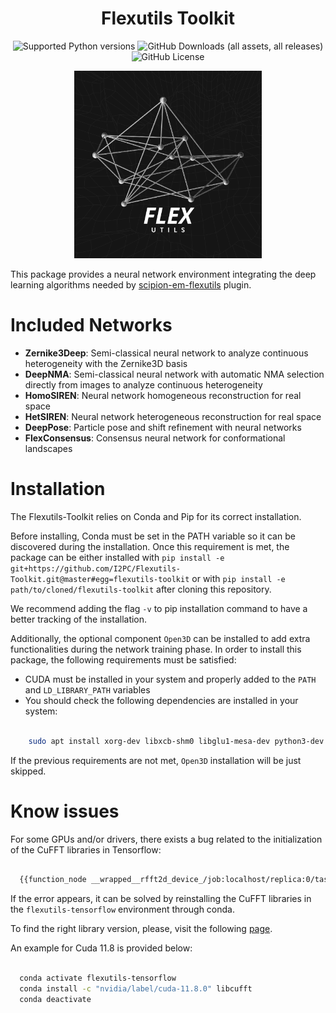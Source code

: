 <h1 align='center'>Flexutils Toolkit</h1>

<p align="center">
        
<img alt="Supported Python versions" src="https://img.shields.io/badge/Supported_Python_Versions-3.8_%7C_3.9_%7C_3.10_%7C_3.11_%7C_3.12-blue">
<img alt="GitHub Downloads (all assets, all releases)" src="https://img.shields.io/github/downloads/I2PC/Flexutils-Toolkit/total">
<img alt="GitHub License" src="https://img.shields.io/github/license/I2PC/Flexutils-Toolkit">

</p>

<p align="center">
        
<img alt="Flexutils" width="300" src="https://github.com/scipion-em/scipion-em-flexutils/blob/devel/flexutils/icon.png">

</p>

This package provides a neural network environment integrating the deep learning algorithms needed by [scipion-em-flexutils](<https://github.com/scipion-em/scipion-em-flexutils>) plugin.

# Included Networks

- **Zernike3Deep**: Semi-classical neural network to analyze continuous heterogeneity with the Zernike3D basis
- **DeepNMA**: Semi-classical neural network with automatic NMA selection directly from images to analyze continuous heterogeneity
- **HomoSIREN**: Neural network homogeneous reconstruction for real space
- **HetSIREN**: Neural network heterogeneous reconstruction for real space
- **DeepPose**: Particle pose and shift refinement with neural networks
- **FlexConsensus**: Consensus neural network for conformational landscapes

# Installation

The Flexutils-Toolkit relies on Conda and Pip for its correct installation.

Before installing, Conda must be set in the PATH variable so it can be discovered during the installation. Once this requirement is met, the package can be either installed with ``pip install -e git+https://github.com/I2PC/Flexutils-Toolkit.git@master#egg=flexutils-toolkit`` or with ``pip install -e path/to/cloned/flexutils-toolkit`` after cloning this repository.

We recommend adding the flag `-v` to pip installation command to have a better tracking of the installation.

Additionally, the optional component `Open3D` can be installed to add extra functionalities during the network training phase. In order to install this package, the following requirements must be satisfied:

- CUDA must be installed in your system and properly added to the ``PATH`` and ``LD_LIBRARY_PATH`` variables
- You should check the following dependencies are installed in your system:

```bash

    sudo apt install xorg-dev libxcb-shm0 libglu1-mesa-dev python3-dev clang libc++-dev libc++abi-dev libsdl2-dev ninja-build libxi-dev libtbb-dev libosmesa6-dev libudev-dev autoconf libtool

```

If the previous requirements are not met, `Open3D` installation will be just skipped.

# Know issues

For some GPUs and/or drivers, there exists a bug related to the initialization of the CuFFT libraries in Tensorflow:

```bash

  {{function_node __wrapped__rfft2d_device_/job:localhost/replica:0/task:0/device:gpu:0}} failed to create cufft batched plan with scratch allocator [op:rfft2d]

```

If the error appears, it can be solved by reinstalling the CuFFT libraries in the ``flexutils-tensorflow`` environment through conda.

To find the right library version, please, visit the following [page](<https://anaconda.org/nvidia/libcufft>).

An example for Cuda 11.8 is provided below:

```bash

  conda activate flexutils-tensorflow
  conda install -c "nvidia/label/cuda-11.8.0" libcufft
  conda deactivate

```

